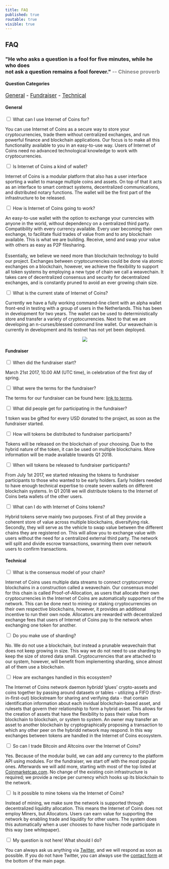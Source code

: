 ```yaml
---
title: FAQ
published: true
routable: true
visible: true
---
```


## FAQ
<h3>"He who asks a question is a fool for five minutes, while he who does<br>not ask a question remains a fool forever."<span style="color:gray;"> -- Chinese proverb</span></h3>

<h4>Question Categories</h4>
<big><a class="page-scroll" href="#general">General</a> - <a class="page-scroll" href="#fundraiser">Fundraiser</a> - <a class="page-scroll" href="#technical">Technical</a></big>


<a class="jumptarget" name="general"></a>
<div class="ac-container">
<h4>General</h4>

<div>
<div>
<input id="ac-101" name="accordion-1" type="checkbox" />
<label for="ac-101">What can I use Internet of Coins for?</label>
<article class="ac-medium">
<p>You can use Internet of Coins as a secure way to store your cryptocurrencies, trade them without centralized exchanges, and run powerful finance and blockchain applications. Our focus is to make all this functionality available to you in an easy-to-use way. Users of Internet of Coins need no advanced technological knowledge to work with cryptocurrencies.</p>
</article>
</div>

<div>
<input id="ac-102" name="accordion-1" type="checkbox" />
<label for="ac-102">Is Internet of Coins a kind of wallet?</label>
<article class="ac-small">
<p>Internet of Coins is a modular platform that also has a user interface sporting a wallet to manage multiple coins and assets. On top of that it acts as an interface to smart contract systems, decentralized communications, and distributed notary functions. The wallet will be the first part of the infrastructure to be released.</p>
</article>
</div>

<div>
<input id="ac-103" name="accordion-1" type="checkbox" />
<label for="ac-103">How is Internet of Coins going to work?</label>
<article class="ac-huge">
<p>An easy-to-use wallet with the option to exchange your currencies with anyone in the world, without dependency on a centralized third party. Compatibility with every currency available. Every user becoming their own exchange, to facilitate fluid trades of value from and to any blockchain available. This is what we are building. Receive, send and swap your value with others as easy as P2P filesharing.<br><br>Essentially, we believe we need more than blockchain technology to build our project. Exchanges between cryptocurrencies could be done via atomic exchanges on a blockchain, however, we achieve the flexibility to support all token systems by employing a new type of chain we call a weavechain. It takes care of decentralized consensus and security for decentralized exchanges, and is constantly pruned to avoid an ever growing chain size.</p>
</article>
</div>

<input id="ac-104" name="accordion-1" type="checkbox" />
<label for="ac-104">What is the current state of Internet of Coins?</label>
<article class="ac-huge">
<p>Currently we have a fully working command-line client with an alpha wallet front-end in testing with a group of users in the Netherlands. This has been in development for two years. The wallet can be used to deterministically store and transfer a variety of cryptocurrencies. Next to that we are developing an n-curses/blessed command line wallet. Our weavechain is currently in development and its testnet has not yet been deployed.
<br><center><img src="/user/pages/faq/hybridd_starting.gif"></center></p>
</article>
</div>

</div>

<a class="jumptarget" name="fundraiser"></a>
<div class="ac-container">
<h4>Fundraiser</h4>

<div>
<input id="ac-203" name="accordion-1" type="checkbox" />
<label for="ac-203">When did the fundraiser start?</label>
<article class="ac-small">
<p>March 21st 2017, 10.00 AM (UTC time), in celebration of the first day of spring.</p>
</article>
</div>

<div>
<input id="ac-201" name="accordion-1" type="checkbox" />
<label for="ac-201">What were the terms for the fundraiser?</label>
<article class="ac-medium">
<p>The terms for our fundraiser can be found here: <a href="/terms">link to terms</a>.</p>
</article>
</div>

<div>
<input id="ac-202" name="accordion-1" type="checkbox" />
<label for="ac-202">What did people get for participating in the fundraiser?</label>
<article class="ac-large">
<p>1 token was be gifted for every USD donated to the project, as soon as the fundraiser started.</p>
</article>
</div>

<div>
<input id="ac-204" name="accordion-1" type="checkbox" />
<label for="ac-204">How will tokens be distributed to fundraiser participants?</label>
<article class="ac-small">
<p>Tokens will be released on the blockchain of your choosing. Due to the hybrid nature of the token, it can be used on multiple blockchains. More information will be made available towards Q1 2018.</p>
</article>
</div>

<div>
<input id="ac-205" name="accordion-1" type="checkbox" />
<label for="ac-205">When will tokens be released to fundraiser participants?</label>
<article class="ac-small">
<p>From July 1st 2017, we started releasing the tokens to fundraiser participants to those who wanted to be early holders. Early holders needed to have enough technical expertise to create seven wallets on different blockchain systems. In Q1 2018 we will distribute tokens to the Internet of Coins beta wallets of the other users.</p>
</article>
</div>

<div>
<input id="ac-207" name="accordion-1" type="checkbox" />
<label for="ac-207">What can I do with Internet of Coins tokens?</label>
<article class="ac-medium">
<p>Hybrid tokens serve mainly two purposes. First of all they provide a coherent store of value across multiple blockchains, diversifying risk.
Secondly, they will serve as the vehicle to swap value between the different chains they are registered on. This will allow you to exchange value with users without the need for a centralized external third party. The network will split and divide escrow transactions, swarming them over network users to confirm transactions.</p>
</article>
</div>

</div>

<a class="jumptarget" name="technical"></a>
<div class="ac-container">
<h4>Technical</h4>

<div>
<input id="ac-301" name="accordion-1" type="checkbox" />
<label for="ac-301">What is the consensus model of your chain?</label>
<article class="ac-large">
<p>Internet of Coins uses multiple data streams to connect cryptocurrency blockchains in a construction called a weavechain. Our consensus model for this chain is called Proof-of-Allocation, as users that allocate their own cryptocurrencies in the Internet of Coins are automatically supporters of the network. This can be done next to mining or staking cryptocurrencies on their own respective blockchains, however, it provides an additional incentive to run their own node. Allocators are rewarded with decentralized exchange fees that users of Internet of Coins pay to the network when exchanging one token for another.</p>
</article>
</div>

<div>
<input id="ac-302" name="accordion-1" type="checkbox" />
<label for="ac-302">Do you make use of sharding?</label>
<article class="ac-large">
<p>No. We do not use a blockchain, but instead a prunable weavechain that does not keep growing in size. This way we do not need to use sharding to keep the size of stored data small. Cryptocurrencies that are attached to our system, however, will benefit from implementing sharding, since almost all of them use a blockchain.</p>
</article>
</div>

<div>
<input id="ac-303" name="accordion-1" type="checkbox" />
<label for="ac-303">How are exchanges handled in this ecosystem?</label>
<article class="ac-large">
<p>The Internet of Coins network daemon <i>hybridd</i> ’glues’ crypto-assets and coins together by passing around datasets or tables - utilizing a FIFO (first-in-first-out) blockstream for sharing and verifying data - that contain identification information about each invidual blockchain-based asset, and rulesets that govern their relationship to form a hybrid asset. This allows for the creation of assets that have the flexibility to pass their value from blockchain to blockchain, or system to system. An owner may transfer an asset to another blockchain by cryptographically proposing a transaction to which any other peer on the hybridd network may respond. In this way exchanges between tokens are handled in the Internet of Coins ecosystem.</p>
</article>
</div>

<div>
<input id="ac-305" name="accordion-1" type="checkbox" />
<label for="ac-305">So can I trade Bitcoin and Altcoins over the Internet of Coins?</label>
<article class="ac-large">
<p>Yes.
Because of the modular build, we can add any currency to the platform API using modules. For the fundraiser, we start off with the most popular ones. Afterwards we will add more, starting with most of the top listed at <a href="https://coinmarketcap.com" target="_blank">Coinmarketcap.com</a>. No change of the existing coin infrastructure is required; we provide a recipe per currency which hooks up its blockchain to the network.</p>
</article>
</div>

<div>
<input id="ac-306" name="accordion-1" type="checkbox" />
<label for="ac-306">Is it possible to mine tokens via the Internet of Coins?</label>
<article class="ac-large">
<p>Instead of mining, we make sure the network is supported through decentralized liquidity allocation. This means the Internet of Coins does not employ Miners, but Allocators. Users can earn value for supporting the network by enabling trade and liquidity for other users. The system does this automatically when a user chooses to have his/her node participate in this way (see whitepaper).</p>
</article>
</div>
</div>

<div class="ac-container">
<div>
<input id="ac-308" name="accordion-1" type="checkbox" />
<label for="ac-308">My question is not here! What should I do? </label>
<article class="ac-small">
<p>You can always ask us anything via <a href="https://twitter.com/internetofcoins" target="_blank">Twitter</a>, and we will respond as soon as possible. If you do not have Twitter, you can always use the <a href="https://coinstorm.net/#contact">contact form</a> at the bottom of the main page.</p>
</article>
</div>


</div>
